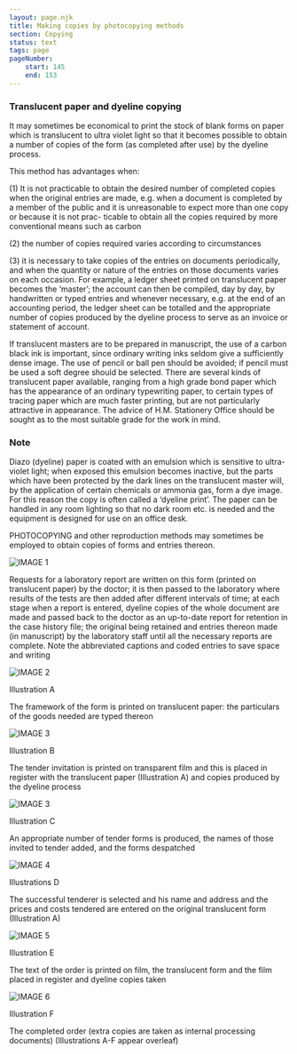 ```yaml
---
layout: page.njk
title: Making copies by photocopying methods
section: Copying
status: text
tags: page
pageNumber:
    start: 145
    end: 153
---
```


### Translucent paper and dyeline copying

It may sometimes be economical to print the stock of blank forms on paper which is
translucent to ultra violet light so that it becomes possible to obtain a number of copies
of the form (as completed after use) by the dyeline process.

This method has advantages when:

(1) It is not practicable to obtain the desired number of completed copies when the
original entries are made, e.g. when a document is completed by a member of the
public and it is unreasonable to expect more than one copy or because it is not prac-
ticable to obtain all the copies required by more conventional means such as carbon

(2) the number of copies required varies according to circumstances

(3) it is necessary to take copies of the entries on documents periodically, and when
the quantity or nature of the entries on those documents varies on each occasion. For
example, a ledger sheet printed on translucent paper becomes the ‘master’; the
account can then be compiled, day by day, by handwritten or typed entries and
whenever necessary, e.g. at the end of an accounting period, the ledger sheet can be
totalled and the appropriate number of copies produced by the dyeline process to
serve as an invoice or statement of account.

If translucent masters are to be prepared in manuscript, the use of a carbon black
ink is important, since ordinary writing inks seldom give a sufficiently dense image.
The use of pencil or ball pen should be avoided; if pencil must be used a soft degree
should be selected. There are several kinds of translucent paper available, ranging
from a high grade bond paper which has the appearance of an ordinary typewriting
paper, to certain types of tracing paper which are much faster printing, but are not
particularly attractive in appearance. The advice of H.M. Stationery Office should be
sought as to the most suitable grade for the work in mind.

### Note

Diazo (dyeline) paper is coated with an emulsion which is sensitive to ultra-violet
light; when exposed this emulsion becomes inactive, but the parts which have been
protected by the dark lines on the translucent master will, by the application of certain
chemicals or ammonia gas, form a dye image. For this reason the copy is often called
a ‘dyeline print’. The paper can be handled in any room lighting so that no dark room
etc. is needed and the equipment is designed for use on an office desk.

PHOTOCOPYING and other reproduction methods may sometimes be employed to
obtain copies of forms and entries thereon.

![IMAGE 1](https://www.fillmurray.com/g/500/501)


Requests for a laboratory report are written on this form (printed on translucent paper)
by the doctor; it is then passed to the laboratory where results of the tests are then added
after different intervals of time; at each stage when a report is entered, dyeline copies of
the whole document are made and passed back to the doctor as an up-to-date report for
retention in the case history file; the original being retained and entries thereon made (in
manuscript) by the laboratory staff until all the necessary reports are complete. Note the
abbreviated captions and coded entries to save space and writing

![IMAGE 2](https://www.fillmurray.com/g/500/502)

Illustration A

The framework of the form is printed on translucent paper: the particulars of the goods
needed are typed thereon

![IMAGE 3](https://www.fillmurray.com/g/500/503)

Illustration B

The tender invitation is printed on transparent film and this is placed in register with the
translucent paper (Illustration A) and copies produced by the dyeline process

![IMAGE 3](https://www.fillmurray.com/g/500/503)

Illustration C

An appropriate number of tender forms is produced, the names of those invited to tender
added, and the forms despatched

![IMAGE 4](https://www.fillmurray.com/g/500/504)

Illustrations D

The successful tenderer is selected and his name and address and the prices and costs
tendered are entered on the original translucent form (Illustration A)

![IMAGE 5](https://www.fillmurray.com/g/500/505)

Illustration E

The text of the order is printed on film, the translucent form and the film placed in register
and dyeline copies taken

![IMAGE 6](https://www.fillmurray.com/g/500/506)

Illustration F

The completed order (extra copies are taken as internal processing documents)
(Illustrations A-F appear overleaf)
